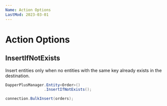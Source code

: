 ```yaml
---
Name: Action Options
LastMod: 2023-03-01
---
```


# Action Options

## InsertIfNotExists

Insert entities only when no entities with the same key already exists in the destination.


```csharp
DapperPlusManager.Entity<Order>()
                 .InsertIfNotExists();

connection.BulkInsert(orders);

```
